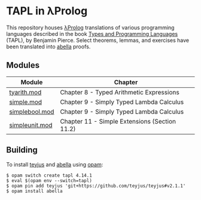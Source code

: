 # TAPL in λProlog

This repository houses [λProlog][lprolog] translations of various
programming languages described in the book [Types and Programming
Languages][tapl] (TAPL), by Benjamin Pierce. Select theorems, lemmas,
and exercises have been translated into [abella][abella] proofs.

## Modules

| Module                           | Chapter                                        |
| -------------------------------- | ---------------------------------------------- |
| [tyarith.mod](tyarith.mod)       | Chapter 8 - Typed Arithmetic Expressions       |
| [simple.mod](simple.mod)         | Chapter 9 - Simply Typed Lambda Calculus       |
| [simplebool.mod](simplebool.mod) | Chapter 9 - Simply Typed Lambda Calculus       |
| [simpleunit.mod](simpleunit.mod) | Chapter 11 - Simple Extensions (Section 11.2)  |

## Building

To install [teyjus][teyjus] and [abella][abella] using [opam][opam]:

```
$ opam switch create tapl 4.14.1
$ eval $(opam env --switch=tapl)
$ opam pin add teyjus 'git+https://github.com/teyjus/teyjus#v2.1.1'
$ opam install abella
```

[lprolog]:  http://www.lix.polytechnique.fr/Labo/Dale.Miller/lProlog/
[tapl]:     https://www.cis.upenn.edu/~bcpierce/tapl/
[teyjus]:   https://teyjus.cs.umn.edu/
[abella]:   https://abella-prover.org/
[opam]:     https://opam.ocaml.org/
